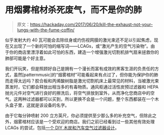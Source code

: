 # 用烟雾棺材杀死废气，而不是你的肺

> 原文：<https://hackaday.com/2017/06/20/kill-the-exhaust-not-your-lungs-with-the-fume-coffin/>

似乎发射大约 40 瓦可能会去除纹身或灼伤视网膜的激光束还不足以引起焦虑，现在又出现了一个新的可怕的缩写词——LCAGs，或“激光产生的空气污染物”。由于你的商店里漂浮着如此可怕的东西，建造一个增强激光切割机排气扇来拯救你的肺部可能是个好主意。

我们开玩笑，但是照顾好自己是拥有一个漫长而富有成效的黑客生涯的负责任的方式，虽然[patternmusic]的“烟雾棺材”可能看起来有点过了，但你能为保护你的肺而走得太远吗？胶合板和丙烯酸树脂是激光切割机床上最常见的材料，当被激光束蒸发时，它们都会释放出相当多的有毒物质。通风柜通过活性炭预过滤器和 HEPA 抛光元件对空气进行良好的擦洗后，将空气排放到室外，从而净化您商店中的空气。这两种过滤器都可以买到，所以更换不会是一个问题，整个东西都装在一个木头盒子里，这就是该设备的名字。

由于它每分钟喷射 200 立方英尺，你必须提供至少那么多的补充空气，但除此之外，烟雾棺材应该是一个受欢迎的商店。我们之前已经看到过一些其他有效处理 LCAGs 的尝试，包括[一个 DIY 木炭和汽车空气过滤器设计](http://hackaday.com/2016/12/05/breathe-easy-with-a-laser-cutter-air-filter/)。